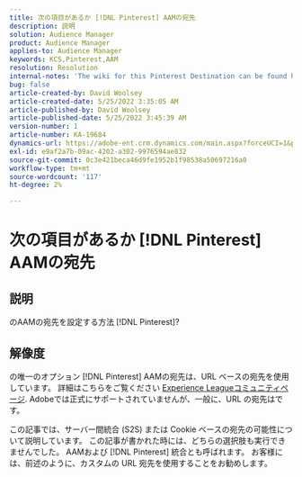 ```yaml
---
title: 次の項目があるか [!DNL Pinterest] AAMの宛先
description: 説明
solution: Audience Manager
product: Audience Manager
applies-to: Audience Manager
keywords: KCS,Pinterest,AAM
resolution: Resolution
internal-notes: 'The wiki for this Pinterest Destination can be found here: https://wiki.corp.adobe.com/display/MCPI/Pinterest+-+AAM+Destination+-+IN+DEVELOPMENT'
bug: false
article-created-by: David Woolsey
article-created-date: 5/25/2022 3:35:05 AM
article-published-by: David Woolsey
article-published-date: 5/25/2022 3:45:39 AM
version-number: 1
article-number: KA-19684
dynamics-url: https://adobe-ent.crm.dynamics.com/main.aspx?forceUCI=1&pagetype=entityrecord&etn=knowledgearticle&id=0a2b6ba9-dbdb-ec11-a7b6-0022480b01c5
exl-id: e9af2a7b-09ac-4202-a302-9976594ae832
source-git-commit: 0c3e421beca46d9fe1952b1f98538a50697216a0
workflow-type: tm+mt
source-wordcount: '117'
ht-degree: 2%

---
```


# 次の項目があるか [!DNL Pinterest] AAMの宛先

## 説明


のAAMの宛先を設定する方法 [!DNL Pinterest]?


## 解像度


の唯一のオプション [!DNL Pinterest] AAMの宛先は、URL ベースの宛先を使用しています。 詳細はこちらをご覧ください [Experience Leagueコミュニティページ](https://experienceleaguecommunities.adobe.com/t5/adobe-audience-manager-questions/pinterest-destination/td-p/434687). Adobeでは正式にサポートされていませんが、一般に、URL の宛先はです。

この記事では、サーバー間統合 (S2S) または Cookie ベースの宛先の可能性について説明しています。 この記事が書かれた時には、どちらの選択肢も実行できませんでした。 AAMおよび [!DNL Pinterest] 統合とも呼ばれます。 お客様には、前述のように、カスタムの URL 宛先を使用することをお勧めします。
